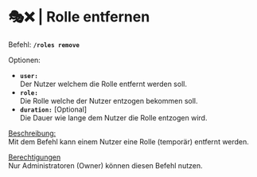 # 🎭❌ | Rolle entfernen

Befehl: **`/roles remove`**

Optionen:
- **`user:`**  
  Der Nutzer welchem die Rolle entfernt werden soll.
- **`role:`**  
  Die Rolle welche der Nutzer entzogen bekommen soll.
- **`duration:`** [Optional]  
 Die Dauer wie lange dem Nutzer die Rolle entzogen wird.

<u>Beschreibung:</u>  
 Mit dem Befehl kann einem Nutzer eine Rolle (temporär) entfernt werden.

<u>Berechtigungen</u>  
 Nur Administratoren (Owner) können diesen Befehl nutzen.